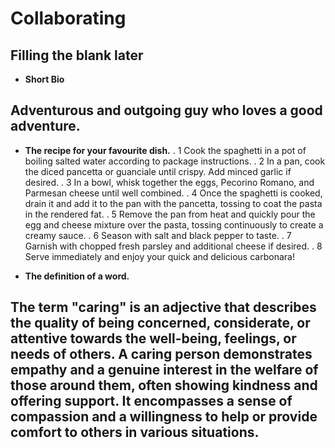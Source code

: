 # Collaborating

## Filling the blank later


- **Short Bio**

 ## Adventurous and outgoing guy who loves a good adventure.

- **The recipe for your favourite dish.**
. 1 Cook the spaghetti in a pot of boiling salted water according to package instructions.
. 2 In a pan, cook the diced pancetta or guanciale until crispy. Add minced garlic if desired.
. 3 In a bowl, whisk together the eggs, Pecorino Romano, and Parmesan cheese until well combined.
. 4 Once the spaghetti is cooked, drain it and add it to the pan with the pancetta, tossing to coat the pasta in the rendered fat.
. 5 Remove the pan from heat and quickly pour the egg and cheese mixture over the pasta, tossing continuously to create a creamy sauce.
. 6 Season with salt and black pepper to taste.
. 7 Garnish with chopped fresh parsley and additional cheese if desired.
. 8 Serve immediately and enjoy your quick and delicious carbonara!

- **The definition of a word.**

## The term "caring" is an adjective that describes the quality of being concerned, considerate, or attentive towards the well-being, feelings, or needs of others. A caring person demonstrates empathy and a genuine interest in the welfare of those around them, often showing kindness and offering support. It encompasses a sense of compassion and a willingness to help or provide comfort to others in various situations.
